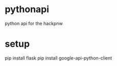 # pythonapi
python api for the hackpnw

# setup
pip install flask
pip install google-api-python-client